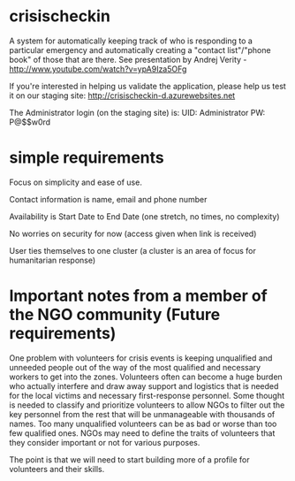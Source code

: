 crisischeckin
=============

A system for automatically keeping track of who is responding to a particular emergency and 
automatically creating a "contact list"/"phone book" of those that are there. 
See presentation by Andrej Verity - http://www.youtube.com/watch?v=ypA9Iza5OFg

If you're interested in helping us validate the application, please help us test it on our 
staging site:  http://crisischeckin-d.azurewebsites.net

The Administrator login (on the staging site) is:
UID:  Administrator
PW: P@$$w0rd


simple requirements
=============
Focus on simplicity and ease of use.

Contact information is name, email and phone number

Availability is Start Date to End Date (one stretch, no times, no complexity)

No worries on security for now (access given when link is received)

User ties themselves to one cluster (a cluster is an area of focus for humanitarian response)

Important notes from a member of the NGO community (Future requirements)
===========================

One problem with volunteers for crisis events is keeping unqualified and unneeded people out of the way of the most qualified and necessary workers to get into the zones.  Volunteers often can become a huge burden who actually interfere and draw away support and logistics that is needed for the local victims and necessary first-response personnel.  Some thought is needed to classify and prioritize volunteers to allow NGOs to filter out the key personnel from the rest that will be unmanageable with thousands of names.  Too many unqualified volunteers can be as bad or worse than too few qualified ones.  NGOs may need to define the traits of volunteers that they consider important or not for various purposes.

The point is that we will need to start building more of a profile for volunteers and their skills.
